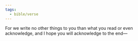 ```yaml
---
tags:
  - bible/verse
---
```

For we write no other things to you than what you read or even acknowledge, and I hope you will acknowledge to the end—